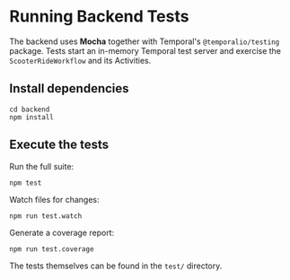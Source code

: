 # Running Backend Tests

The backend uses **Mocha** together with Temporal's `@temporalio/testing` package.
Tests start an in-memory Temporal test server and exercise the
`ScooterRideWorkflow` and its Activities.

## Install dependencies

```
cd backend
npm install
```

## Execute the tests

Run the full suite:

```
npm test
```

Watch files for changes:

```
npm run test.watch
```

Generate a coverage report:

```
npm run test.coverage
```

The tests themselves can be found in the `test/` directory.
